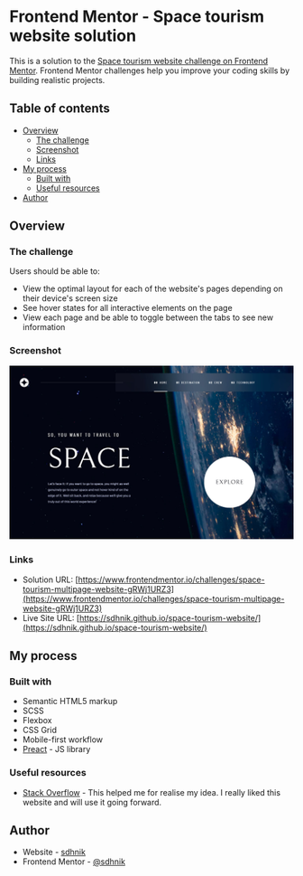 # Frontend Mentor - Space tourism website solution

This is a solution to the [Space tourism website challenge on Frontend Mentor](https://www.frontendmentor.io/challenges/space-tourism-multipage-website-gRWj1URZ3). Frontend Mentor challenges help you improve your coding skills by building realistic projects. 

## Table of contents

- [Overview](#overview)
  - [The challenge](#the-challenge)
  - [Screenshot](#screenshot)
  - [Links](#links)
- [My process](#my-process)
  - [Built with](#built-with)
  - [Useful resources](#useful-resources)
- [Author](#author)

## Overview

### The challenge

Users should be able to:

- View the optimal layout for each of the website's pages depending on their device's screen size
- See hover states for all interactive elements on the page
- View each page and be able to toggle between the tabs to see new information

### Screenshot

![](./screenshot.jpg)

### Links

- Solution URL: [https://www.frontendmentor.io/challenges/space-tourism-multipage-website-gRWj1URZ3](https://www.frontendmentor.io/challenges/space-tourism-multipage-website-gRWj1URZ3)
- Live Site URL: [https://sdhnik.github.io/space-tourism-website/](https://sdhnik.github.io/space-tourism-website/)

## My process

### Built with

- Semantic HTML5 markup
- SCSS
- Flexbox
- CSS Grid
- Mobile-first workflow
- [Preact](https://preactjs.com/) - JS library

### Useful resources

- [Stack Overflow](https://stackoverflow.com) - This helped me for realise my idea. I really liked this website and will use it going forward.

## Author

- Website - [sdhnik](https://github.com/sdhnik)
- Frontend Mentor - [@sdhnik](https://www.frontendmentor.io/profile/sdhnik)

